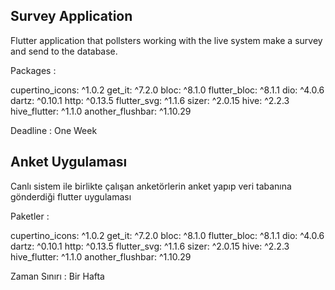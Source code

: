 <h2>Survey Application</h2> 

Flutter application that pollsters working with the live system make a survey and send to the database.

Packages :

  cupertino_icons: ^1.0.2
  get_it: ^7.2.0
  bloc: ^8.1.0
  flutter_bloc: ^8.1.1
  dio: ^4.0.6
  dartz: ^0.10.1
  http: ^0.13.5
  flutter_svg: ^1.1.6
  sizer: ^2.0.15
  hive: ^2.2.3
  hive_flutter: ^1.1.0
  another_flushbar: ^1.10.29

Deadline : 
 One Week

<h2>Anket Uygulaması</h2>

Canlı sistem ile birlikte çalışan anketörlerin anket yapıp veri tabanına gönderdiği flutter uygulaması

Paketler : 

  cupertino_icons: ^1.0.2
  get_it: ^7.2.0
  bloc: ^8.1.0
  flutter_bloc: ^8.1.1
  dio: ^4.0.6
  dartz: ^0.10.1
  http: ^0.13.5
  flutter_svg: ^1.1.6
  sizer: ^2.0.15
  hive: ^2.2.3
  hive_flutter: ^1.1.0
  another_flushbar: ^1.10.29

Zaman Sınırı :
 Bir Hafta



